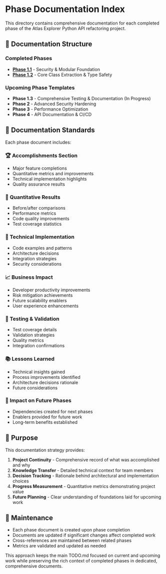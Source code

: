 # Phase Documentation Index

This directory contains comprehensive documentation for each completed phase of the Atlas Explorer Python API refactoring project.

## 📁 Documentation Structure

### Completed Phases
- **[Phase 1.1](./phase1_1_security_modular_foundation.md)** - Security & Modular Foundation
- **[Phase 1.2](./phase1_2_core_class_extraction.md)** - Core Class Extraction & Type Safety

### Upcoming Phase Templates
- **Phase 1.3** - Comprehensive Testing & Documentation (In Progress)
- **Phase 2** - Advanced Security Hardening
- **Phase 3** - Performance Optimization
- **Phase 4** - API Documentation & CI/CD

## 📝 Documentation Standards

Each phase document includes:

### 🏆 Accomplishments Section
- Major feature completions
- Quantitative metrics and improvements
- Technical implementation highlights
- Quality assurance results

### 🔢 Quantitative Results
- Before/after comparisons
- Performance metrics
- Code quality improvements
- Test coverage statistics

### 🔧 Technical Implementation
- Code examples and patterns
- Architecture decisions
- Integration strategies
- Security considerations

### 📈 Business Impact
- Developer productivity improvements
- Risk mitigation achievements
- Future scalability enablers
- User experience enhancements

### 🧪 Testing & Validation
- Test coverage details
- Validation strategies
- Quality metrics
- Integration confirmations

### 📚 Lessons Learned
- Technical insights gained
- Process improvements identified
- Architecture decisions rationale
- Future considerations

### 🔗 Impact on Future Phases
- Dependencies created for next phases
- Enablers provided for future work
- Long-term benefits established

## 🎯 Purpose

This documentation strategy provides:

1. **Project Continuity** - Comprehensive record of what was accomplished and why
2. **Knowledge Transfer** - Detailed technical context for team members
3. **Decision Tracking** - Rationale behind architectural and implementation choices
4. **Progress Measurement** - Quantitative metrics demonstrating project value
5. **Future Planning** - Clear understanding of foundations laid for upcoming work

## 🔄 Maintenance

- Each phase document is created upon phase completion
- Documents are updated if significant changes affect completed work
- Cross-references are maintained between related phases
- Metrics are validated and updated as needed

This approach keeps the main TODO.md focused on current and upcoming work while preserving the rich context of completed phases in dedicated, comprehensive documents.
